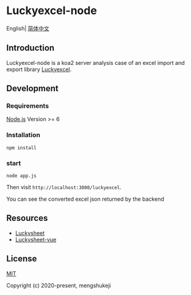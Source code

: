 # Luckyexcel-node

English| [简体中文](./README-zh.md)

## Introduction
Luckyexcel-node is a koa2 server analysis case of an excel import and export library [Luckyexcel](https://github.com/mengshukeji/Luckyexcel).

## Development

### Requirements
[Node.js](https://nodejs.org/en/) Version >= 6 

### Installation
```
npm install
```
### start
```
node app.js
```
Then visit `http://localhost:3000/luckyexcel`.

You can see the converted excel json returned by the backend

## Resources
- [Luckysheet](https://github.com/mengshukeji/Luckysheet)
- [Luckysheet-vue](https://github.com/mengshukeji/Luckysheet-vue)

## License
[MIT](http://opensource.org/licenses/MIT)

Copyright (c) 2020-present, mengshukeji
